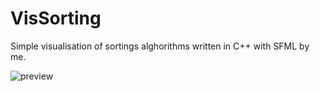 # VisSorting
Simple visualisation of sortings alghorithms written in C++ with SFML by me.

![preview](https://raw.githubusercontent.com/danihek07/VisSorting/main/data/scrVA.png)

